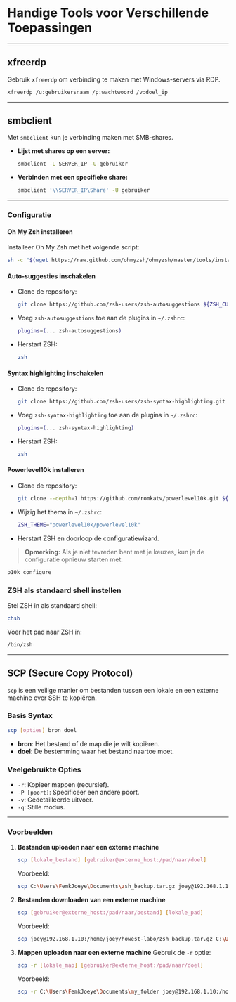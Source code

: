 # Handige Tools voor Verschillende Toepassingen

---

## xfreerdp

Gebruik `xfreerdp` om verbinding te maken met Windows-servers via RDP.

```bash
xfreerdp /u:gebruikersnaam /p:wachtwoord /v:doel_ip
```

---

## smbclient

Met `smbclient` kun je verbinding maken met SMB-shares.

- **Lijst met shares op een server:**
  ```bash
  smbclient -L SERVER_IP -U gebruiker
  ```

- **Verbinden met een specifieke share:**
  ```bash
  smbclient '\\SERVER_IP\Share' -U gebruiker
  ```

---


### Configuratie

#### Oh My Zsh installeren
Installeer Oh My Zsh met het volgende script:
```bash
sh -c "$(wget https://raw.github.com/ohmyzsh/ohmyzsh/master/tools/install.sh -O -)"
```

#### Auto-suggesties inschakelen
- Clone de repository:
  ```bash
  git clone https://github.com/zsh-users/zsh-autosuggestions ${ZSH_CUSTOM:-~/.oh-my-zsh/custom}/plugins/zsh-autosuggestions
  ```
- Voeg `zsh-autosuggestions` toe aan de plugins in `~/.zshrc`:
  ```bash
  plugins=(... zsh-autosuggestions)
  ```
- Herstart ZSH:
  ```bash
  zsh
  ```

#### Syntax highlighting inschakelen
- Clone de repository:
  ```bash
  git clone https://github.com/zsh-users/zsh-syntax-highlighting.git ${ZSH_CUSTOM:-~/.oh-my-zsh/custom}/plugins/zsh-syntax-highlighting
  ```
- Voeg `zsh-syntax-highlighting` toe aan de plugins in `~/.zshrc`:
  ```bash
  plugins=(... zsh-syntax-highlighting)
  ```
- Herstart ZSH:
  ```bash
  zsh
  ```

#### Powerlevel10k installeren
- Clone de repository:
  ```bash
  git clone --depth=1 https://github.com/romkatv/powerlevel10k.git ${ZSH_CUSTOM:-~/.oh-my-zsh/custom}/themes/powerlevel10k
  ```
- Wijzig het thema in `~/.zshrc`:
  ```bash
  ZSH_THEME="powerlevel10k/powerlevel10k"
  ```
- Herstart ZSH en doorloop de configuratiewizard.

> **Opmerking:** Als je niet tevreden bent met je keuzes, kun je de configuratie opnieuw starten met:
```bash
p10k configure
```

### ZSH als standaard shell instellen
Stel ZSH in als standaard shell:
```bash
chsh
```
Voer het pad naar ZSH in:
```bash
/bin/zsh
```

---

## SCP (Secure Copy Protocol)

`scp` is een veilige manier om bestanden tussen een lokale en een externe machine over SSH te kopiëren.

### Basis Syntax
```bash
scp [opties] bron doel
```
- **bron**: Het bestand of de map die je wilt kopiëren.
- **doel**: De bestemming waar het bestand naartoe moet.

### Veelgebruikte Opties
- `-r`: Kopieer mappen (recursief).
- `-P [poort]`: Specificeer een andere poort.
- `-v`: Gedetailleerde uitvoer.
- `-q`: Stille modus.

---

### Voorbeelden

1. **Bestanden uploaden naar een externe machine**
   ```bash
   scp [lokale_bestand] [gebruiker@externe_host:/pad/naar/doel]
   ```
   Voorbeeld:
   ```bash
   scp C:\Users\FemkJoeye\Documents\zsh_backup.tar.gz joey@192.168.1.10:/home/joey/backups/
   ```

2. **Bestanden downloaden van een externe machine**
   ```bash
   scp [gebruiker@externe_host:/pad/naar/bestand] [lokale_pad]
   ```
   Voorbeeld:
   ```bash
   scp joey@192.168.1.10:/home/joey/howest-labo/zsh_backup.tar.gz C:\Users\FemkJoeye\Documents\
   ```

3. **Mappen uploaden naar een externe machine**
   Gebruik de `-r` optie:
   ```bash
   scp -r [lokale_map] [gebruiker@externe_host:/pad/naar/doel]
   ```
   Voorbeeld:
   ```bash
   scp -r C:\Users\FemkJoeye\Documents\my_folder joey@192.168.1.10:/home/joey/backups/
   ```